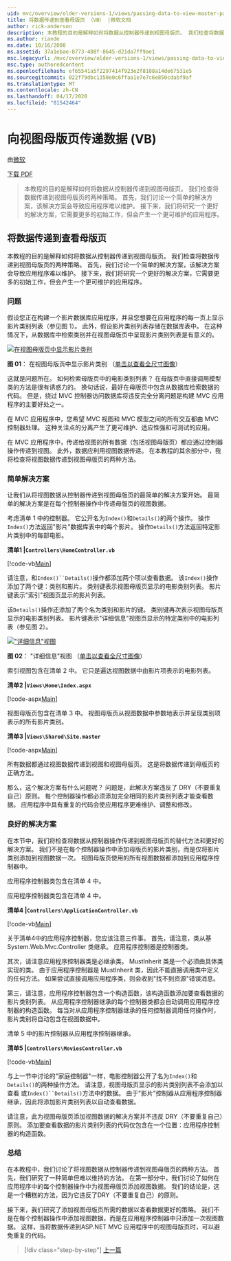 ```yaml
---
uid: mvc/overview/older-versions-1/views/passing-data-to-view-master-pages-vb
title: 将数据传递到查看母版页 （VB） |微软文档
author: rick-anderson
description: 本教程的目的是解释如何将数据从控制器传递到视图母版页。 我们检查将数据传递到视图的两种策略...
ms.author: riande
ms.date: 10/16/2008
ms.assetid: 37a1ebae-8773-408f-8645-d21da7ff9ae1
msc.legacyurl: /mvc/overview/older-versions-1/views/passing-data-to-view-master-pages-vb
msc.type: authoredcontent
ms.openlocfilehash: ef65541a5f2297414f923e2f8108a14de67531e5
ms.sourcegitcommit: 022f79dbc1350e0c6ffaa1e7e7c6e850cdabf9af
ms.translationtype: MT
ms.contentlocale: zh-CN
ms.lasthandoff: 04/17/2020
ms.locfileid: "81542464"
---
```

# <a name="passing-data-to-view-master-pages-vb"></a>向视图母版页传递数据 (VB)

由[微软](https://github.com/microsoft)

[下载 PDF](https://download.microsoft.com/download/e/f/3/ef3f2ff6-7424-48f7-bdaa-180ef64c3490/ASPNET_MVC_Tutorial_13_VB.pdf)

> 本教程的目的是解释如何将数据从控制器传递到视图母版页。 我们检查将数据传递到视图母版页的两种策略。 首先，我们讨论一个简单的解决方案，该解决方案会导致应用程序难以维护。 接下来，我们将研究一个更好的解决方案，它需要更多的初始工作，但会产生一个更可维护的应用程序。

## <a name="passing-data-to-view-master-pages"></a>将数据传递到查看母版页

本教程的目的是解释如何将数据从控制器传递到视图母版页。 我们检查将数据传递到视图母版页的两种策略。 首先，我们讨论一个简单的解决方案，该解决方案会导致应用程序难以维护。 接下来，我们将研究一个更好的解决方案，它需要更多的初始工作，但会产生一个更可维护的应用程序。

### <a name="the-problem"></a>问题

假设您正在构建一个影片数据库应用程序，并且您想要在应用程序的每一页上显示影片类别列表（参见图 1）。 此外，假设影片类别列表存储在数据库表中。 在这种情况下，从数据库中检索类别并在视图母版页中呈现影片类别列表是有意义的。

[![在视图母版页中显示影片类别](passing-data-to-view-master-pages-vb/_static/image2.png)](passing-data-to-view-master-pages-vb/_static/image1.png)

**图 01**： 在视图母版页中显示影片类别 （[单击以查看全尺寸图像](passing-data-to-view-master-pages-vb/_static/image3.png)）

这就是问题所在。 如何检索母版页中的电影类别列表？ 在母版页中直接调用模型类的方法是很有诱惑力的。 换句话说，最好在母版页中包含从数据库检索数据的代码。 但是，绕过 MVC 控制器访问数据库将违反完全分离问题是构建 MVC 应用程序的主要好处之一。

在 MVC 应用程序中，您希望 MVC 视图和 MVC 模型之间的所有交互都由 MVC 控制器处理。 这种关注点的分离产生了更可维护、适应性强和可测试的应用。

在 MVC 应用程序中，传递给视图的所有数据（包括视图母版页）都应通过控制器操作传递到视图。 此外，数据应利用视图数据传递。 在本教程的其余部分中，我将检查将视图数据传递到视图母版页的两种方法。

### <a name="the-simple-solution"></a>简单解决方案

让我们从将视图数据从控制器传递到视图母版页的最简单的解决方案开始。 最简单的解决方案是在每个控制器操作中传递母版页的视图数据。

考虑清单 1 中的控制器。 它公开名为`Index()`和`Details()`的两个操作。 操作`Index()`方法返回"影片"数据库表中的每个影片。 操作`Details()`方法返回特定影片类别中的每部电影。

**清单1 |`Controllers\HomeController.vb`**

[!code-vb[Main](passing-data-to-view-master-pages-vb/samples/sample1.vb)]

请注意，和`Index()``Details()`操作都添加两个项以查看数据。 该`Index()`操作添加了两个键：类别和影片。 类别键表示视图母版页显示的电影类别列表。 影片键表示"索引"视图页显示的影片列表。

该`Details()`操作还添加了两个名为类别和影片的键。 类别键再次表示视图母版页显示的电影类别列表。 影片键表示"详细信息"视图页显示的特定类别中的电影列表（参见图 2）。

[!["详细信息"视图](passing-data-to-view-master-pages-vb/_static/image5.png)](passing-data-to-view-master-pages-vb/_static/image4.png)

**图 02**： "详细信息"视图 （[单击以查看全尺寸图像](passing-data-to-view-master-pages-vb/_static/image6.png)）

索引视图包含在清单 2 中。 它只是遍达视图数据中由影片项表示的电影列表。

**清单2 |`Views\Home\Index.aspx`**

[!code-aspx[Main](passing-data-to-view-master-pages-vb/samples/sample2.aspx)]

视图母版页包含在清单 3 中。 视图母版页从视图数据中参数地表示并呈现类别项表示的所有影片类别。

**清单3 |`Views\Shared\Site.master`**

[!code-aspx[Main](passing-data-to-view-master-pages-vb/samples/sample3.aspx)]

所有数据都通过视图数据传递到视图和视图母版页。 这是将数据传递到母版页的正确方法。

那么，这个解决方案有什么问题呢？ 问题是，此解决方案违反了 DRY（不要重复自己）原则。 每个控制器操作都必须添加完全相同的影片类别列表才能查看数据。 应用程序中具有重复的代码会使应用程序更难维护、调整和修改。

### <a name="the-good-solution"></a>良好的解决方案

在本节中，我们将检查将数据从控制器操作传递到视图母版页的替代方法和更好的解决方案。 我们不是在每个控制器操作中添加母版页的影片类别，而是仅将影片类别添加到视图数据一次。 视图母版页使用的所有视图数据都添加到应用程序控制器中。

应用程序控制器类包含在清单 4 中。

应用程序控制器类包含在清单 4 中。

**清单4 |`Controllers\ApplicationController.vb`**

[!code-vb[Main](passing-data-to-view-master-pages-vb/samples/sample4.vb)]

关于清单4中的应用程序控制器，您应该注意三件事。 首先，请注意，类从基 System.Web.Mvc.Controller 类继承。 应用程序控制器是控制器类。

其次，请注意应用程序控制器类是必继承类。 MustInherit 类是一个必须由具体类实现的类。 由于应用程序控制器是 MustInherit 类，因此不能直接调用类中定义的任何方法。 如果尝试直接调用应用程序类，则会收到"找不到资源"错误消息。

第三，请注意，应用程序控制器包含一个构造函数，该构造函数添加要查看数据的影片类别列表。 从应用程序控制器继承的每个控制器类都会自动调用应用程序控制器的构造函数。 每当对从应用程序控制器继承的任何控制器调用任何操作时，影片类别将自动包含在视图数据中。

清单 5 中的影片控制器从应用程序控制器继承。

**清单5 |`Controllers\MoviesController.vb`**

[!code-vb[Main](passing-data-to-view-master-pages-vb/samples/sample5.vb)]

与上一节中讨论的"家庭控制器"一样，电影控制器公开了名为`Index()`和`Details()`的两种操作方法。 请注意，视图母版页显示的影片类别列表不会添加以查看 或`Index()``Details()`方法中的数据。 由于"影片"控制器从应用程序控制器继承，因此将添加影片类别列表以自动查看数据。

请注意，此为视图母版页添加视图数据的解决方案并不违反 DRY（不要重复自己）原则。 添加要查看数据的影片类别列表的代码仅包含在一个位置：应用程序控制器的构造函数。

### <a name="summary"></a>总结

在本教程中，我们讨论了将视图数据从控制器传递到视图母版页的两种方法。 首先，我们研究了一种简单但难以维持的方法。 在第一部分中，我们讨论了如何在应用程序中的每个控制器操作中为视图母版页添加视图数据。 我们的结论是，这是一个糟糕的方法，因为它违反了DRY（不要重复自己）的原则。

接下来，我们研究了添加视图母版页所需的数据以查看数据更好的策略。 我们不是在每个控制器操作中添加视图数据，而是在应用程序控制器中只添加一次视图数据。 这样，当将数据传递到ASP.NET MVC 应用程序中的视图母版页时，可以避免重复的代码。

> [!div class="step-by-step"]
> [上一篇](creating-page-layouts-with-view-master-pages-vb.md)
